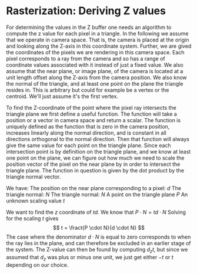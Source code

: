 # Rasterization: Deriving Z values

For determining the values in the Z buffer one needs an algorithm to compute the z value for each pixel in a triangle.
In the following we assume that we operate in camera space. That is, the camera is placed at the origin and looking along the Z-axis in this coordinate system.
Further, we are gived the coordinates of the pixels we are rendering in this camera space. Each pixel corresponds to a ray from the camera
and so has a range of coordinate values associated with it instead of just a fixed value. We also assume that the near plane, or image plane, of the camera is located
at a unit length offset along the Z-axis from the camera position. We also know the normal of the triangle, and at least one point on the plane the triangle resides in.
This is arbitrary but could for example be a vertex or the centroid. We'll just assume it's the first vertex.

To find the Z-coordinate of the point where the pixel ray intersects the triangle plane we first define a useful function.
The function will take a position or a vector in camera space and return a scalar.
The function is uniquely defined as the function that is zero in the camera position,
increases linearly along the normal direction,
and is constant in all directions orthogonal to the normal direction.
Then that function will always give the same value for each point on the triangle plane.
Since each intersection point is by definition on the triangle plane, and we know at least one point on the plane,
we can figure out how much we need to scale the position vector of the pixel on the near plane by in order to intersect the triangle plane.
The function in question is given by the dot product by the triangle normal vector.

We have:
The position on the near plane corresponding to a pixel: $d$
The triangle normal: $N$
The triangle normal: $N$
A point on the triangle plane $P$
An unknown scaling value $t$

We want to find the $z$ coordinate of $td$.
We know that $P \cdot N = td \cdot N$
Solving for the scaling $t$ gives 
$$ t  = \fract{P \cdot N}{d \cdot N} $$
The case where the denominator $d \cdot N$ is equal to zero corresponds to when the ray lies in the plane, and can therefore be excluded in an earlier stage of the system.
The Z-value can then be found by computing $d_z t$, but since we assumed that $d_z$ was plus or minus one unit, we just get either $-t$ or $t$ depending on our choice.
